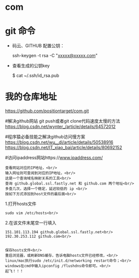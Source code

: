 # com
# git 命令
 
 * 码云、GITHUB 配置公钥：<br/>
 
	ssh-keygen -t rsa -C "xxxxx@xxxxx.com" 
 
 * 查看生成的公钥key<br/>
  
	$ cat ~/.ssh/id_rsa.pub
 
 # 我的仓库地址
 https://github.com/positiontarget/com.git<br/>
 
#解决github网站 git push或者git clone代码速度太慢的方法 <br/>
 https://blog.csdn.net/wynter_/article/details/64572012<br/>

#程序猿必备技能之解决github访问慢方案<br/>
 https://blog.csdn.net/wu__di/article/details/50538916<br/>
 https://blog.csdn.net/IT_xiao_bai/article/details/80692152<br/>
 
#访问ipaddress网站https://www.ipaddress.com/ <br/>

	查看网站对应的IP地址，<br/>
	输入网址则可查阅到对应的IP地址，<br/>
	这是一个查询域名映射关系的工具<br/>
	查询 github.global.ssl.fastly.net 和 github.com 两个地址<br/>
	多查几次，选择一个稳定，延迟较低的 ip <br/>
	按如下方式添加到host文件的最后面<br/>
 

1.打开hosts文件 <br/>

	sudo vim /etc/hosts<br/>

2.在该文件末尾空一行填入<br/>

	151.101.113.194 github.global.ssl.fastly.net<br/>
	192.30.253.112 github.com<br/>


	保存hosts文件<br/>
	重启浏览器，或刷新DNS缓存，告诉电脑hosts文件已经修改，<br/>
	linux/mac执行sudo /etc/init.d/networking restart命令；<br/>
	windows在cmd中输入ipconfig /flushdns命令即可。<br/>
	起飞！！！